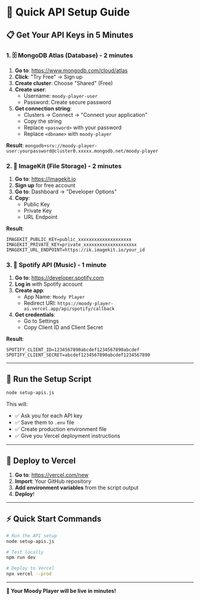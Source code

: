 # 🚀 Quick API Setup Guide

## 📋 **Get Your API Keys in 5 Minutes**

### **1. 🗄️ MongoDB Atlas (Database) - 2 minutes**

1. **Go to**: https://www.mongodb.com/cloud/atlas
2. **Click**: "Try Free" → Sign up
3. **Create cluster**: Choose "Shared" (Free)
4. **Create user**: 
   - Username: `moody-player-user`
   - Password: Create secure password
5. **Get connection string**:
   - Clusters → Connect → "Connect your application"
   - Copy the string
   - Replace `<password>` with your password
   - Replace `<dbname>` with `moody-player`

**Result**: `mongodb+srv://moody-player-user:yourpassword@cluster0.xxxxx.mongodb.net/moody-player`

### **2. 📁 ImageKit (File Storage) - 2 minutes**

1. **Go to**: https://imagekit.io
2. **Sign up** for free account
3. **Go to**: Dashboard → "Developer Options"
4. **Copy**:
   - Public Key
   - Private Key
   - URL Endpoint

**Result**: 
```
IMAGEKIT_PUBLIC_KEY=public_xxxxxxxxxxxxxxxxxxxx
IMAGEKIT_PRIVATE_KEY=private_xxxxxxxxxxxxxxxxxxxx
IMAGEKIT_URL_ENDPOINT=https://ik.imagekit.io/your_id
```

### **3. 🎵 Spotify API (Music) - 1 minute**

1. **Go to**: https://developer.spotify.com
2. **Log in** with Spotify account
3. **Create app**:
   - App Name: `Moody Player`
   - Redirect URI: `https://moody-player-ai.vercel.app/api/spotify/callback`
4. **Get credentials**:
   - Go to Settings
   - Copy Client ID and Client Secret

**Result**:
```
SPOTIFY_CLIENT_ID=1234567890abcdef1234567890abcdef
SPOTIFY_CLIENT_SECRET=abcdef1234567890abcdef1234567890
```

---

## 🔧 **Run the Setup Script**

```bash
node setup-apis.js
```

This will:
- ✅ Ask you for each API key
- ✅ Save them to `.env` file
- ✅ Create production environment file
- ✅ Give you Vercel deployment instructions

---

## 🚀 **Deploy to Vercel**

1. **Go to**: https://vercel.com/new
2. **Import**: Your GitHub repository
3. **Add environment variables** from the script output
4. **Deploy**!

---

## ⚡ **Quick Start Commands**

```bash
# Run the API setup
node setup-apis.js

# Test locally
npm run dev

# Deploy to Vercel
npx vercel --prod
```

---

**🎵 Your Moody Player will be live in minutes!**
